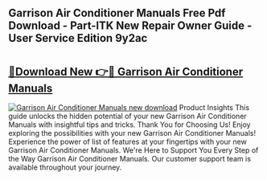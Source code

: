 ## Garrison Air Conditioner Manuals Free Pdf Download - Part-lTK New Repair Owner Guide - User Service Edition 9y2ac

# <h2><a href="http://bc7901.oget.top/?id=Garrison+Air+Conditioner+Manuals">🔗Download New 👉🔴 Garrison Air Conditioner Manuals</a></h2>

[![Garrison Air Conditioner Manuals new download](https://i.imgur.com/5g1atiW.png)](http://bc7901.oget.top/?id=Garrison+Air+Conditioner+Manuals)
Product Insights This guide unlocks the hidden potential of your new Garrison Air Conditioner Manuals with insightful tips and tricks. Thank You for Choosing Us! Enjoy exploring the possibilities with your new Garrison Air Conditioner Manuals! Experience the power of list of features at your fingertips with your new Garrison Air Conditioner Manuals. We're Here to Support You Every Step of the Way Garrison Air Conditioner Manuals. Our customer support team is available throughout your journey.
